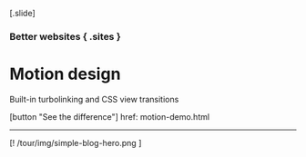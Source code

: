
[.slide]
  ### Better websites { .sites }
  # Motion design
  Built-in turbolinking and CSS view transitions

  [button "See the difference"]
    href: motion-demo.html


  ---

  [! /tour/img/simple-blog-hero.png ]
